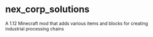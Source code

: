 # nex_corp_solutions
A 1.12 Minecraft mod that adds various items and blocks for creating industrial processing chains
